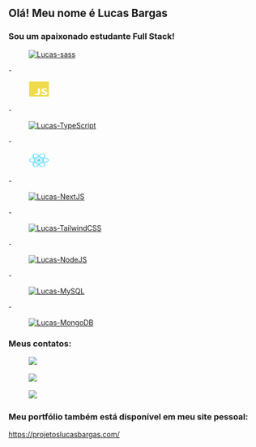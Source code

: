 <h2>Olá! Meu nome é Lucas Bargas</h2>

<h3>Sou um apaixonado estudante Full Stack!</h3>

<div class="dev-tools">  
  <figure>
    <a href="https://github.com/LucasBargas"><img title = "sass" alt="Lucas-sass" height="30" width="31" src="https://camo.githubusercontent.com/c38bf4a44750bd9b576a2259a5074dd277d63f0a412b5b1f31f54e516711ef5b/687474703a2f2f736173732d6c616e672e636f6d2f6173736574732f696d672f7374796c6567756964652f7365616c2d636f6c6f722d61656630333534632e706e67"></a>
  </figure> -
  
   <figure>
    <a href="https://github.com/LucasBargas"><img title = "javascript" alt="Lucas-JavasScript" height="30" width="40" src="https://raw.githubusercontent.com/devicons/devicon/master/icons/javascript/javascript-plain.svg"></a>
  </figure> -
  
  <figure>
    <a href="https://github.com/LucasBargas"><img title = "typescript" alt="Lucas-TypeScript" height="30" width="40" src="https://projetoslucasbargas.vercel.app/_next/static/media/typescript-logo.ba49441d.svg"></a>
  </figure> -
  
  <figure>
    <a href="https://github.com/LucasBargas"><img title = "reactJS" alt="Lucas-ReactJS" height="30" width="40" src="https://raw.githubusercontent.com/devicons/devicon/master/icons/react/react-original.svg"></a>
  </figure> -
  
  <figure>
    <a href="https://github.com/LucasBargas"><img title = "nextJS" alt="Lucas-NextJS" height="30" width="30" src="https://seeklogo.com/images/N/next-js-logo-8FCFF51DD2-seeklogo.com.png"></a>
  </figure> -
  
  <figure>
    <a href="https://github.com/LucasBargas"><img title = "tailwindcss" alt="Lucas-TailwindCSS" height="30" width="30" src="https://upload.wikimedia.org/wikipedia/commons/d/d5/Tailwind_CSS_Logo.svg"></a>
  </figure> -
  
  <figure>
    <a href="https://github.com/LucasBargas"><img title = "nodejs" alt="Lucas-NodeJS" height="30" width="30" src="https://cdn.icon-icons.com/icons2/2415/PNG/512/nodejs_original_logo_icon_146411.png"></a>
  </figure> -
  
  <figure>
    <a href="https://github.com/LucasBargas"><img title = "mysql" alt="Lucas-MySQL" height="30" width="30" src="https://www.freepnglogos.com/uploads/logo-mysql-png/logo-mysql-mysql-logo-png-images-are-download-crazypng-21.png"></a>
  </figure> -
  
  <figure>
    <a href="https://github.com/LucasBargas"><img title = "mongodb" alt="Lucas-MongoDB" height="30" width="30" src="https://www.svgrepo.com/show/331488/mongodb.svg"></a>
  </figure>
</div>


<h3>Meus contatos:</h3>

<div class="contacts">
  <figure>
    <a target="_blank" href="https://api.whatsapp.com/send?phone=5511984120701"><img src="https://img.shields.io/badge/WhatsApp-25D366?style=for-the-badge&logo=whatsapp&logoColor=white"></a>
  </figure>
  
  <figure>
    <a target="_blank" href="https://linkedin.com/in/lucas-bargas"><img src="https://img.shields.io/badge/LinkedIn-0077B5?style=for-the-badge&logo=linkedin&logoColor=white"></a>
  </figure>
  
  <figure>
    <a target="_blank" href="mailto:lucas.bargasoficial@gmail.com"><img src="https://img.shields.io/badge/Gmail-D14836?style=for-the-badge&logo=gmail&logoColor=white"></a>
  </figure>
</div>


<h3>Meu portfólio também está disponível em meu site pessoal:</h3>

<div class="personal-app">
  <a href="https://projetoslucasbargas.com/">https://projetoslucasbargas.com/</a>
</div>
